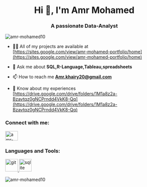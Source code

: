 <h1 align="center">Hi 👋, I'm Amr Mohamed</h1>
<h3 align="center">A passionate Data-Analyst</h3>

<p align="left"> <img src="https://komarev.com/ghpvc/?username=amr-mohamed10&label=Profile%20views&color=0e75b6&style=flat" alt="amr-mohamed10" /> </p>

- 👨‍💻 All of my projects are available at [https://sites.google.com/view/amr-mohamed-portfolio/home](https://sites.google.com/view/amr-mohamed-portfolio/home)

- 💬 Ask me about **SQL,R-Language,Tableau,spreadsheets**

- 📫 How to reach me **Amr.khairy20@gmail.com**

- 📄 Know about my experiences [https://drive.google.com/drive/folders/1M1a8z2a-Bzavtqz0gNCPrndd4VkK8-Qq](https://drive.google.com/drive/folders/1M1a8z2a-Bzavtqz0gNCPrndd4VkK8-Qq)

<h3 align="left">Connect with me:</h3>
<p align="left">
<a href="https://linkedin.com/in/amr-mohamed" target="blank"><img align="center" src="https://raw.githubusercontent.com/rahuldkjain/github-profile-readme-generator/master/src/images/icons/Social/linked-in-alt.svg" alt="amr-mohamed" height="30" width="40" /></a>
</p>

<h3 align="left">Languages and Tools:</h3>
<p align="left"> <a href="https://git-scm.com/" target="_blank" rel="noreferrer"> <img src="https://www.vectorlogo.zone/logos/git-scm/git-scm-icon.svg" alt="git" width="40" height="40"/> </a> <a href="https://www.sqlite.org/" target="_blank" rel="noreferrer"> <img src="https://www.vectorlogo.zone/logos/sqlite/sqlite-icon.svg" alt="sqlite" width="40" height="40"/> </a> </p>

<p><img align="center" src="https://github-readme-stats.vercel.app/api/top-langs?username=amr-mohamed10&show_icons=true&locale=en&layout=compact" alt="amr-mohamed10" /></p>
